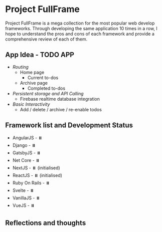 # Project FullFrame
Project FullFrame is a mega collection for the most popular web develop frameworks. Through developing the same application 10 times in a row, I hope to understand the pros and cons of each framework and provide a comprehensive review of each of them.

## App Idea - TODO APP
- *Routing*
    - Home page
        - Current to-dos
    - Archive page
        - Completed to-dos
- *Persistent storage and API Calling*
    - Firebase realtime database integration
- *Basic Interactivity*
    - Add / delete / archive / re-enable todos

## Framework list and Development Status
- AngularJS - ⏸️
- Django - ⏸️
- GatsbyJS - ⏸️
- Net Core - ⏸️
- NextJS - ⏸️ (initialised)
- ReactJS - ⏸️ (initialised)
- Ruby On Rails - ⏸️
- Svelte - ⏸️
- VanillaJS - ⏸️
- VueJS - ⏸️

## Reflections and thoughts
